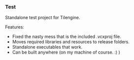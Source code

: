 ### Test

Standalone test project for Tilengine.

Features:
* Fixed the nasty mess that is the included .vcxproj file.
* Moves required libraries and resources to release folders.
* Standalone executables that work.
* Can be built anywhere (on my machine of course. :) )

